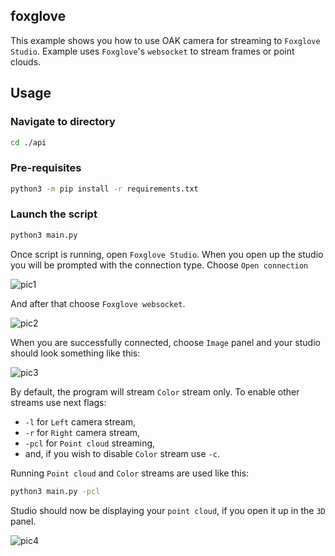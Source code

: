 ## foxglove

This example shows you how to use OAK camera for streaming to ``Foxglove Studio``. Example uses ``Foxglove``'s ``websocket`` to stream frames or point clouds.


## Usage

### Navigate to directory

```bash
cd ./api
```

### Pre-requisites

```bash
python3 -m pip install -r requirements.txt
```

### Launch the script

```bash
python3 main.py
```

Once script is running, open ``Foxglove Studio``. When you open up the studio you will be prompted with the connection type. Choose ``Open connection``

![pic1](https://user-images.githubusercontent.com/82703447/161803788-3d0e15e9-df24-430b-8f73-4fdc82626c06.png)

And after that choose ``Foxglove websocket``.

![pic2](https://user-images.githubusercontent.com/82703447/161803642-a91e31af-18d0-4e53-babf-4268323e1255.png)

When you are successfully connected, choose ``Image`` panel and your studio should look something like this:

![pic3](https://user-images.githubusercontent.com/82703447/161803876-f3b168ed-4ca5-4059-84a5-daee22ae9db6.png)

By default, the program will stream ``Color`` stream only. To enable other streams use next flags:

 - ``-l`` for ``Left`` camera stream,
 - ``-r`` for ``Right`` camera stream,
 - ``-pcl`` for ``Point cloud`` streaming,
 - and, if you wish to disable ``Color`` stream use ``-c``.

Running ``Point cloud`` and ``Color`` streams are used like this:

```bash
python3 main.py -pcl
```

Studio should now be displaying your ``point cloud``, if you open it up in the ``3D`` panel.

![pic4](https://user-images.githubusercontent.com/82703447/161804066-2f736ca3-07cd-413b-bb80-e8f71f2e53e7.png)
